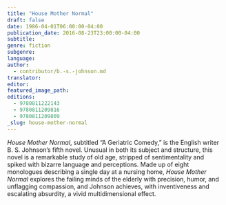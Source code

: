 ```yaml
---
title: "House Mother Normal"
draft: false
date: 1986-04-01T06:00:00-04:00
publication_date: 2016-08-23T23:00:00-04:00
subtitle:
genre: fiction
subgenre:
language:
author:
  - contributor/b.-s.-johnson.md
translator:
editor:
featured_image_path:
editions:
  - 9780811222143
  - 9780811209816
  - 9780811209809
_slug: house-mother-normal
---
```


_House Mother Normal_, subtitled “A Geriatric Comedy,” is the English writer B. S. Johnson’s fifth novel. Unusual in both its subject and structure, this novel is a remarkable study of old age, stripped of sentimentality and spiked with bizarre language and perceptions. Made up of eight monologues describing a single day at a nursing home, _House Mother Normal_ explores the failing minds of the elderly with precision, humor, and unflagging compassion, and Johnson achieves, with inventiveness and escalating absurdity, a vivid multidimensional effect.

